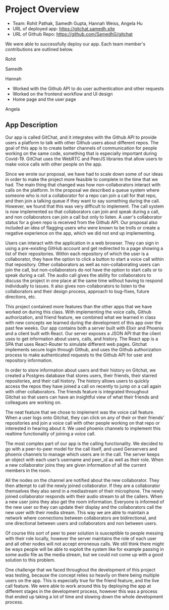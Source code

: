 # Project Overview

 - Team: Rohit Pathak, Samedh Gupta, Hannah Weiss, Angela Hu
 - URL of deployed app: https://gitchat.samedh.site
 - URL of Github Repo: https://github.com/SamedhG/gitchat

We were able to successfully deploy our app. 
Each team member's contributions are outlined below.

Rohit


Samedh


Hannah
- Worked with the Github API to do user authentication and other requests
- Worked on the frontend workflow and UI design
- Home page and the user page

Angela


## App Description

Our app is called GitChat, and it integrates with the Github API to
provide users a platform to talk with other Github users about
different repos. The goal of this app is to create better channels
of communication for people working on the same code, something that
is especially important during Covid-19. GitChat uses the WebRTC 
and PeerJS libraries that allow users to make voice calls with other 
people on the app. 

Since we wrote our proposal, we have had to scale down some of our
ideas in order to make the project more feasible to complete in the
time that we had. The main thing that changed was how
non-collaborators interact with calls on the platform. In the
proposal we described a queue system where someone who is not a
collaborator for a repo can join a call for that repo, and then join a
talking queue if they want to say something during the call. However,
we found that this was very difficult to implement. The call system is
now implemented so that collaborators can join and speak during a
call, and non collaborators can join a call but only to listen. A
user's collaborator status for a given repo is received from the
Github API. Our proposal also included an idea of flagging users who
were known to be trolls or create a negative experience on the app, 
which we did not end up implementing.

Users can interact with the application in a web browser. They can 
sign in using a pre-existing GitHub account and get redirected to a 
page showing a list of their repositories. Within each repository of 
which the user is a collaborator, they have the option to click a 
button to start a voice call within that repository. Other collaborators 
as well as non-collaborating users can join the call, but 
non-collaborators do not have the option to start calls or to speak 
during a call. The audio call gives the ability for collaborators to 
discuss the project in one place at the same time without having to 
respond individually to issues. It also gives non-collaborators to 
listen to the collaborators and their design process, approach to 
bug-fixes, future directions, etc.

This project contained more features than the other apps that we have
worked on during this class. With implementing the voice calls, Github
authorization, and friend feature, we combined what we learned in
class with new concepts we learned during the development of this app
over the past few weeks. Our app contains both a server built with
Elixir and Phoenix and a client built with React. Our server exposes
a JSON API that the client uses to get information about users, calls,
and history. The React app is a SPA that uses React-Router to simulate
different web pages. Gitchat implements secure login through Github,
and uses the Github authorization process to make authenticated
requests to the Github API for user and repository information.  

In order to store information about users and their history on
Gitchat, we created a Postgres database that stores users, their
friends, their starred repositories, and their call history. The
history allows users to quickly access the repos they have joined a
call on recently to jump on a call again with other collaborators. The
friends feature is integrated throughout Gitchat so that users can
have an insightful view of what their friends and colleagues are
working on. 

The neat feature that we chose to implement was the voice call
feature. When a user logs onto Gitchat, they can click on any of their
or their friends' repositories and join a voice call with other people
working on that repo or interested in hearing about it. We used
phoenix channels to implement this realtime functionality of joining a
voice call. 

The most complex part of our app is the calling functionality. We
decided to go with a peer-to-peer model for the call itself, and used 
Genservers and phoenix channels to manage which users are in the call. The
server keeps an object with each user’s username and peer_id as well as
their role. When a new collaborator joins they are given information of
all the current members in the room. 

All the nodes on the channel are notified about the new
collaborator.  They then attempt to call the newly joined collaborator. If they
are a  collaborator themselves they also send in a mediastream of their
microphone.  The newly joined collaborator responds with their audio stream to
all the  callers. When a new user joins they also get the room
information. Everyone is informed of the new user so they can update their
display and the collaborators call the new user with their media stream.
This way we are able to maintain a network where connections between
collaborators are bidirectional, and one directional between users and
collaborators and non between users.  
  
Of course this sort of peer to peer solution is susceptible to
people  messing with their role locally, however the server maintains the
role of each user and all other nodes will not accept erroneous calls. 
We still think there might be ways people will be able to exploit the
system like for example passing in some audio file as the media stream, but
we could not come up with a good solution to this problem.   

One challenge that we faced throughout the development of this
project was testing, because the concept relies so heavily on there being
multiple users on the app. This is especially true for the friend feature,
and the live call feature. We were able to work around this by deploying
the app at different stages in the development process, however this was
a process that ended up taking a lot of time and slowing down the
whole development process.  



